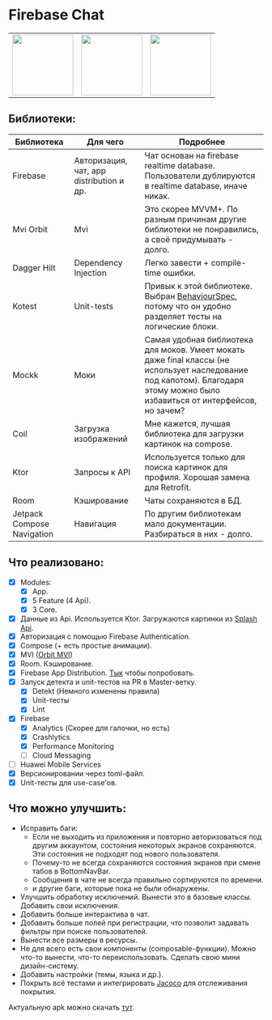#  Firebase Chat

<table>
  <tr>
    <td align="center"><img src="/gifs/chat.gif" width="120" /></td>
    <td align="center"><img src="/gifs/profile.gif" width="120" /></td>
    <td align="center"><img src="/gifs/auth.gif" width="120" /></td>
  </tr>
</table>

##  Библиотеки:

| Библиотека | Для чего | Подробнее |
| --- | --- | --- |
| Firebase | Авторизация, чат, app distribution и др. | Чат основан на firebase realtime database. Пользователи дублируются в realtime database, иначе никак. |
| Mvi Orbit | Mvi | Это скорее MVVM+. По разным причинам другие библиотеки не понравились, а своё придумывать - долго. |
| Dagger Hilt | Dependency Injection | Легко завести + compile-time ошибки. |
| Kotest | Unit-tests | Привык к этой библиотеке. Выбран [BehaviourSpec](https://kotest.io/docs/framework/testing-styles.html#behavior-spec), потому что он удобно разделяет тесты на логические блоки. |
| Mockk | Моки | Самая удобная библиотека для моков. Умеет мокать даже final классы (не использует наследование под капотом). Благодаря этому можно было избавиться от интерфейсов, но зачем?  |
| Coil | Загрузка изображений | Мне кажется, лучшая библиотека для загрузки картинок на compose. |
| Ktor | Запросы к API | Используется только для поиска картинок для профиля. Хорошая замена для Retrofit. |
| Room | Кэширование | Чаты сохраняются в БД. |
| Jetpack Compose Navigation | Навигация | По другим библиотекам мало документации. Разбираться в них - долго. |

##  Что реализовано:

- [X] Modules:
  - [X] App.
  - [X] 5 Feature (4 Api).
  - [X] 3 Core.
- [X] Данные из Api. Используется Ktor. Загружаются картинки из [Splash Api](https://unsplash.com/developers).
- [X] Авторизация с помощью Firebase Authentication.
- [X] Compose (+ есть простые анимации).
- [X] MVI ([Orbit MVI](https://github.com/orbit-mvi/orbit-mvi))
- [X] Room. Кэширование.
- [X] Firebase App Distribution. [Тык](https://github.com/Nauruz-Guliev/chat-compose/actions/workflows/job_deploy_firebase_debug.yml) чтобы попробовать.
- [X] Запуск детекта и unit-тестов на PR в Master-ветку.
  - [X] Detekt (Немного изменены правила)
  - [X] Unit-тесты
  - [X] Lint
- [X] Firebase
  - [X] Analytics (Скорее для галочки, но есть)
  - [X] Crashlytics
  - [X] Performance Monitoring
  - [ ] Cloud Messaging
- [ ] Huawei Mobile Services
- [X] Версионировании через toml-файл.
- [X] Unit-тесты для use-case'ов.

##  Что можно улучшить: 

- Исправить баги:
  - Если не выходить из приложения и повторно авторизоваться под другим аккаунтом, состояния некоторых экранов сохраняются. Эти состояния не подходят под нового пользователя.
  - Почему-то не всегда сохраняются состояния экранов при смене табов в BottomNavBar.
  - Сообщения в чате не всегда правильно сортируются по времени.
  - и другие баги, которые пока не были обнаружены.
- Улучшить обработку исключений. Вынести это в базовые классы. Добавить свои исключения. 
- Добавить больше интерактива в чат.
- Добавить больше полей при регистрации, что позволит задавать фильтры при поиске пользователей.
- Вынести все размеры в ресурсы.
- Не для всего есть свои компоненты (composable-функции). Можно что-то вынести, что-то переиспользовать. Сделать свою мини дизайн-систему.
- Добавить настройки (темы, языка и др.).
- Покрыть всё тестами и интегрировать [Jacoco](https://kotest.io/docs/framework/integrations/jacoco.html) для отслеживания покрытия.

Актуальную apk можно скачать [тут](https://github.com/Nauruz-Guliev/chat-compose/releases/tag/DEMO_v0.0.1). 
